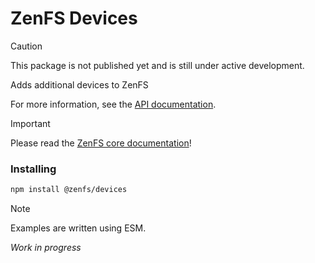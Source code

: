 # ZenFS Devices

> [!CAUTION]
> This package is not published yet and is still under active development.

Adds additional devices to ZenFS

For more information, see the [API documentation](https://zenfs.dev/devices).

> [!IMPORTANT]
> Please read the [ZenFS core documentation](https://zenfs.dev/core)!

### Installing

```sh
npm install @zenfs/devices
```

> [!NOTE]
> Examples are written using ESM.

_Work in progress_
